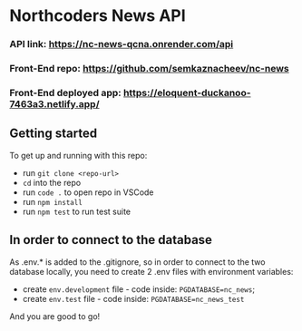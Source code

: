 # Northcoders News API
### API link: https://nc-news-qcna.onrender.com/api
### Front-End repo: https://github.com/semkaznacheev/nc-news
### Front-End deployed app: https://eloquent-duckanoo-7463a3.netlify.app/

 ## Getting started

To get up and running with this repo:
- run `git clone <repo-url>`
- `cd` into the repo
- run `code .` to open repo in VSCode
- run `npm install` 
- run `npm test` to run test suite


## In order to connect to the database

As .env.* is added to the .gitignore, so in order to connect to the two database locally, you need to create 2 .env files with environment variables:
* create ```env.development``` file - 
    code inside: ```PGDATABASE=nc_news```;
* create ```env.test``` file -
    code inside: ```PGDATABASE=nc_news_test```
    
And you are good to go!


